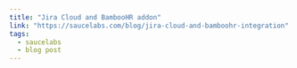 ```yaml
---
title: "Jira Cloud and BambooHR addon"
link: "https://saucelabs.com/blog/jira-cloud-and-bamboohr-integration"
tags:
  - saucelabs
  - blog post
---
```

